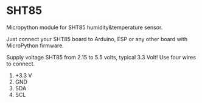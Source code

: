 # SHT85
Micropython module for SHT85 humidity&temperature sensor.

Just connect your SHT85 board to Arduino, ESP or any other board with MicroPython firmware.

Supply voltage SHT85 from 2.15 to 5.5 volts, typical 3.3 Volt! Use four wires to connect.

1. +3.3 V
2. GND
3. SDA
4. SCL